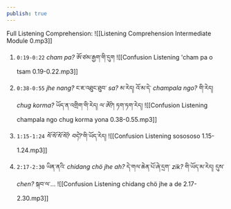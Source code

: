 ```yaml
---
publish: true
---
```


Full Listening Comprehension:
![[Listening Comprehension Intermediate Module 0.mp3]]

1. `0:19-0:22` <i class="r">cham pa?</i> ཨོ་ཙམ་རྒྱག་གི་དུག
![[Confusion Listening 'cham pa o tsam 0.19-0.22.mp3]]

2. `0:38-0:55` <i class="r">jhe nang?</i> ང་ཇ་འཐུང་ཐུབ་ <i class="r">sa?</i> མ་རེད། འོ་མ་དེ་ <i class="r">champala ngo?</i> གི་རེད། <i class="r">chug korma?</i> ཡོད་ན་འགྲིག་གི་རེད། ལ་<i class="r">ཨོ?</i>། ཏག་ཏག་རེད།
![[Confusion Listening champala ngo chug korma yona 0.38-0.55.mp3]]

3. `1:15-1:24` <i class="r">སོ་སོ་སོ་སོ?</i> <i class="r">བདེ?</i>་གི་ཡོད་རེད།
![[Confusion Listening sosososo 1.15-1.24.mp3]]

4. `2:17-2:30` ཡིན་ནའི་ <i class="r">chidang chö jhe ah?</i> དེ་གལ་ཆེན་པོ་ཞེ་དྲག་ <i class="r">zik?</i> གི་ཡོད་མ་རེད། དུས་ <i class="r">chen?</i> སྐབ་ལ་...
![[Confusion Listening chidang chö jhe a de 2.17-2.30.mp3]]